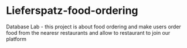 # Lieferspatz-food-ordering
Database Lab - this project is about food ordering and make users order food from the nearesr restaurants and allow to restaurant to join our platform
